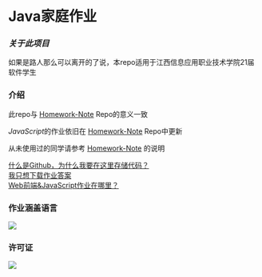# Java家庭作业

### *关于此项目*

如果是路人那么可以离开的了说，本repo适用于江西信息应用职业技术学院21届软件学生

### 介绍

此repo与 [Homework-Note](https://github.com/XiaoMouz/Homework-Note) Repo的意义一致

*JavaScript*的作业依旧在 [Homework-Note](https://github.com/XiaoMouz/Homework-Note) Repo中更新

从未使用过的同学请参考 [Homework-Note](https://github.com/XiaoMouz/Homework-Note) 的说明



[什么是Github，为什么我要在这里存储代码？](https://github.com/XiaoMouz/Homework-Note/wiki)
<br>
[我只想下载作业答案](https://github.com/XiaoMouz/Homework-Note/wiki/%E5%A6%82%E4%BD%95%E4%B8%8B%E8%BD%BD%E6%AD%A4%E5%A4%84%E7%9A%84%E4%BB%A3%E7%A0%81)
<br>
[Web前端&JavaScript作业在哪里？](https://github.com/XiaoMouz/Homework-Note)

### 作业涵盖语言

![](https://badgen.net/badge/C/11/blue)

### 许可证

![](https://badgen.net/badge/license/MIT/blue)
